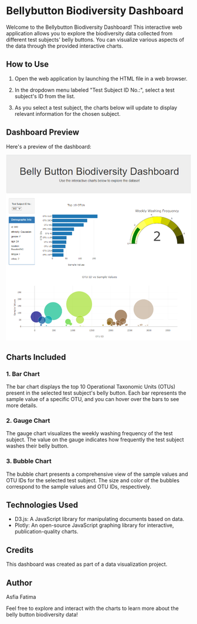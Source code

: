# Bellybutton Biodiversity Dashboard

Welcome to the Bellybutton Biodiversity Dashboard! This interactive web application allows you to explore the biodiversity data collected from different test subjects' belly buttons. You can visualize various aspects of the data through the provided interactive charts.

## How to Use

1. Open the web application by launching the HTML file in a web browser.

2. In the dropdown menu labeled "Test Subject ID No.:", select a test subject's ID from the list.

3. As you select a test subject, the charts below will update to display relevant information for the chosen subject.

## Dashboard Preview

Here's a preview of the dashboard:

![Dashboard Preview](./static/dashboard.png)

## Charts Included

### 1. Bar Chart

The bar chart displays the top 10 Operational Taxonomic Units (OTUs) present in the selected test subject's belly button. Each bar represents the sample value of a specific OTU, and you can hover over the bars to see more details.

### 2. Gauge Chart

The gauge chart visualizes the weekly washing frequency of the test subject. The value on the gauge indicates how frequently the test subject washes their belly button.

### 3. Bubble Chart

The bubble chart presents a comprehensive view of the sample values and OTU IDs for the selected test subject. The size and color of the bubbles correspond to the sample values and OTU IDs, respectively.

## Technologies Used

- D3.js: A JavaScript library for manipulating documents based on data.
- Plotly: An open-source JavaScript graphing library for interactive, publication-quality charts.

## Credits

This dashboard was created as part of a data visualization project. 

## Author

Asfia Fatima

Feel free to explore and interact with the charts to learn more about the belly button biodiversity data!

